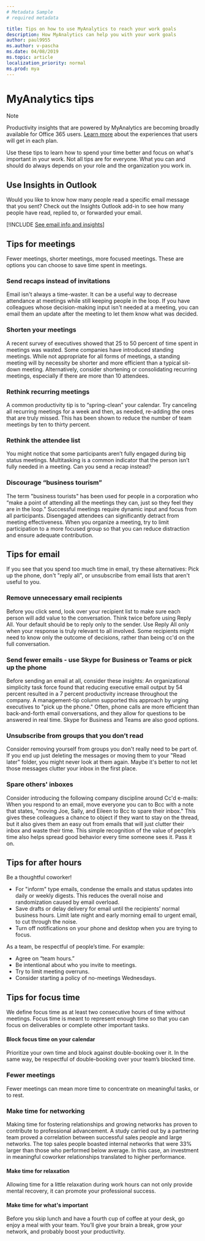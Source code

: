 ```yaml
---
# Metadata Sample
# required metadata

title: Tips on how to use MyAnalytics to reach your work goals
description: How MyAnalytics can help you with your work goals
author: paul9955
ms.author: v-pascha
ms.date: 04/08/2019
ms.topic: article
localization_priority: normal 
ms.prod: mya
---
```


# MyAnalytics tips  

> [!Note] 
> Productivity insights that are powered by MyAnalytics are becoming broadly available for Office 365 users. [Learn more](../overview/plans-environments.md) about the experiences that users will get in each plan. 

Use these tips to learn how to spend your time better and focus on what's important in your work. Not all tips are for everyone. What you can and should do always depends on your role and the organization you work in. 

## Use Insights in Outlook

Would you like to know how many people read a specific email message that you sent? Check out the Insights Outlook add-in to see how many people have read, replied to, or forwarded your email.

[!INCLUDE [See email info and insights](../Includes/to-see-email-info-and-insights.md)]

## Tips for meetings

Fewer meetings, shorter meetings, more focused meetings. These are options you can choose to save time spent in meetings.

### Send recaps instead of invitations

Email isn't always a time-waster. It can be a useful way to decrease attendance at meetings while still keeping people in the loop. If you have colleagues whose decision-making input isn't needed at a meeting, you can email them an update after the meeting to let them know what was decided. 

### Shorten your meetings

A recent survey of executives showed that 25 to 50 percent of time spent in meetings was wasted. Some companies have introduced standing meetings. While not appropriate for all forms of meetings, a standing meeting will by necessity be shorter and more efficient than a typical sit-down meeting. Alternatively, consider shortening or consolidating recurring meetings, especially if there are more than 10 attendees.

### Rethink recurring meetings

A common productivity tip is to “spring-clean” your calendar. Try canceling all recurring meetings for a week and then, as needed, re-adding the ones that are truly missed. This has been shown to reduce the number of team meetings by ten to thirty percent.

### Rethink the attendee list

You might notice that some participants aren’t fully engaged during big status meetings. Multitasking is a common indicator that the person isn’t fully needed in a meeting. Can you send a recap instead?

### Discourage “business tourism”

The term "business tourists" has been used for people in a corporation who “make a point of attending all the meetings they can, just so they feel they are in the loop.” Successful meetings require dynamic input and focus from all participants. Disengaged attendees can significantly detract from meeting effectiveness. When you organize a meeting, try to limit participation to a more focused group so that you can reduce distraction and ensure adequate contribution.

## Tips for email

If you see that you spend too much time in email, try these alternatives: Pick up the phone, don't "reply all", or unsubscribe from email lists that aren't useful to you.

### Remove unnecessary email recipients

Before you click send, look over your recipient list to make sure each person will add value to the conversation. Think twice before using Reply All. Your default should be to reply only to the sender. Use Reply All only when your response is truly relevant to all involved. Some recipients might need to know only the outcome of decisions, rather than being cc'd on the full conversation.

### Send fewer emails - use Skype for Business or Teams or pick up the phone

Before sending an email at all, consider these insights: An organizational simplicity task force found that reducing executive email output by 54 percent resulted in a 7 percent productivity increase throughout the company. A management-tip column supported this approach by urging executives to "pick up the phone." Often, phone calls are more efficient than back-and-forth email conversations, and they allow for questions to be answered in real time. Skype for Business and Teams are also good options.

### Unsubscribe from groups that you don’t read

Consider removing yourself from groups you don't really need to be part of. If you end up just deleting the messages or moving them to your "Read later" folder, you might never look at them again. Maybe it's better to not let those messages clutter your inbox in the first place.

### Spare others' inboxes

Consider introducing the following company discipline around Cc'd e-mails: When you respond to an email, move everyone you can to Bcc with a note that states, "moving Joe, Sally, and Eileen to Bcc to spare their inbox." This gives these colleagues a chance to object if they want to stay on the thread, but it also gives them an easy out from emails that will just clutter their inbox and waste their time. This simple recognition of the value of people’s time also helps spread good behavior every time someone sees it. Pass it on. 

## Tips for after hours

Be a thoughtful coworker! 

* For "inform" type emails, condense the emails and status updates into daily or weekly digests. This reduces the overall noise and randomization caused by email overload.
* Save drafts or delay delivery for email until the recipients’ normal business hours. Limit late night and early morning email to urgent email, to cut through the noise.
* Turn off notifications on your phone and desktop when you are trying to focus.

As a team, be respectful of people’s time. For example:  

* Agree on “team hours.”  
* Be intentional about who you invite to meetings.
* Try to limit meeting overruns.
* Consider starting a policy of no-meetings Wednesdays.

## Tips for focus time

We define focus time as at least two consecutive hours of time without meetings. Focus time is meant to represent enough time so that you can focus on deliverables or complete other important tasks.

#### Block focus time on your calendar

Prioritize your own time and block against double-booking over it. In the same way, be respectful of double-booking over your team’s blocked time.

### Fewer meetings

Fewer meetings can mean more time to concentrate on meaningful tasks, or to rest.

### Make time for networking

Making time for fostering relationships and growing networks has proven to contribute to professional advancement. A study carried out by a partnering team proved a correlation between successful sales people and large networks. The top sales people boasted internal networks that were 33% larger than those who performed below average. In this case, an investment in meaningful coworker relationships translated to higher performance.

#### Make time for relaxation

Allowing time for a little relaxation during work hours can not only provide mental recovery, it can promote your professional success.  

#### Make time for what's important

Before you skip lunch and have a fourth cup of coffee at your desk, go enjoy a meal with your team. You’ll give your brain a break, grow your network, and probably boost your productivity. 

